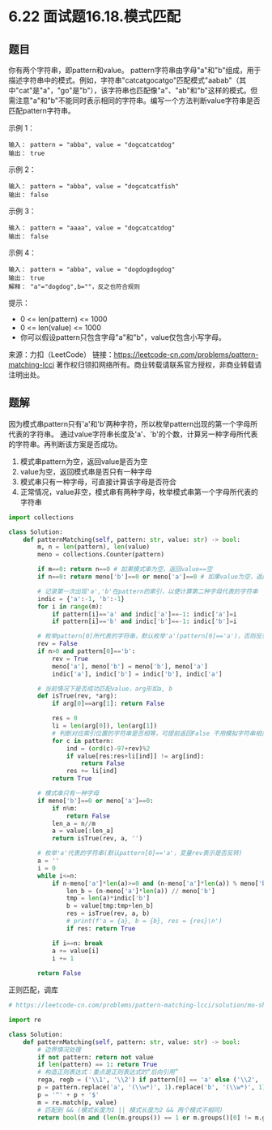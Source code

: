# 6.22 面试题16.18.模式匹配

## 题目
你有两个字符串，即pattern和value。 pattern字符串由字母"a"和"b"组成，用于描述字符串中的模式。例如，字符串"catcatgocatgo"匹配模式"aabab"（其中"cat"是"a"，"go"是"b"），该字符串也匹配像"a"、"ab"和"b"这样的模式。但需注意"a"和"b"不能同时表示相同的字符串。编写一个方法判断value字符串是否匹配pattern字符串。

示例 1：
```
输入： pattern = "abba", value = "dogcatcatdog"
输出： true
```
示例 2：
```
输入： pattern = "abba", value = "dogcatcatfish"
输出： false
```
示例 3：
```
输入： pattern = "aaaa", value = "dogcatcatdog"
输出： false
```
示例 4：
```
输入： pattern = "abba", value = "dogdogdogdog"
输出： true
解释： "a"="dogdog",b=""，反之也符合规则
```
提示：
- 0 <= len(pattern) <= 1000
- 0 <= len(value) <= 1000
- 你可以假设pattern只包含字母"a"和"b"，value仅包含小写字母。

来源：力扣（LeetCode）
链接：https://leetcode-cn.com/problems/pattern-matching-lcci
著作权归领扣网络所有。商业转载请联系官方授权，非商业转载请注明出处。


## 题解
因为模式串pattern只有'a'和'b'两种字符，所以枚举pattern出现的第一个字母所代表的字符串。
通过value字符串长度及'a'、'b'的个数，计算另一种字母所代表的字符串。再判断该方案是否成功。

1. 模式串pattern为空，返回value是否为空
2. value为空，返回模式串是否只有一种字母
3. 模式串只有一种字母，可直接计算该字母是否符合
4. 正常情况，value非空，模式串有两种字母，枚举模式串第一个字母所代表的字符串

```python
import collections

class Solution:
    def patternMatching(self, pattern: str, value: str) -> bool:
        m, n = len(pattern), len(value)
        meno = collections.Counter(pattern)

        if m==0: return n==0 # 如果模式串为空，返回value==空
        if n==0: return meno['b']==0 or meno['a']==0 # 如果value为空，返回模式串pattern是否只有一种字母

        # 记录第一次出现'a','b'在pattern的索引，以便计算第二种字母代表的字符串
        indic = {'a':-1, 'b':-1}
        for i in range(m):
            if pattern[i]=='a' and indic['a']==-1: indic['a']=i
            if pattern[i]=='b' and indic['b']==-1: indic['b']=i

        # 枚举pattern[0]所代表的字符串，默认枚举'a'(pattern[0]=='a')，否则反转
        rev = False
        if n>0 and pattern[0]=='b':
            rev = True
            meno['a'], meno['b'] = meno['b'], meno['a']
            indic['a'], indic['b'] = indic['b'], indic['a']

        # 当前情况下是否成功匹配value，arg形如a, b
        def isTrue(rev, *arg):
            if arg[0]==arg[1]: return False

            res = 0
            li = len(arg[0]), len(arg[1])
            # 判断对应索引位置的字符串是否相等，可提前返回False 不用模拟字符串相加
            for c in pattern:
                ind = (ord(c)-97+rev)%2
                if value[res:res+li[ind]] != arg[ind]:
                    return False
                res += li[ind]
            return True

        # 模式串只有一种字母
        if meno['b']==0 or meno['a']==0:
            if n%m:
                return False
            len_a = n//m
            a = value[:len_a]
            return isTrue(rev, a, '')

        # 枚举'a'代表的字符串(默认pattern[0]=='a'，变量rev表示是否反转)
        a = ''
        i = 0
        while i<=n:
            if n-meno['a']*len(a)>=0 and (n-meno['a']*len(a)) % meno['b']==0:
                len_b = (n-meno['a']*len(a)) // meno['b']
                tmp = len(a)*indic['b']
                b = value[tmp:tmp+len_b]
                res = isTrue(rev, a, b)
                # print(f'a = {a}, b = {b}, res = {res}\n')
                if res: return True

            if i==n: break
            a += value[i]
            i += 1
        
        return False
```

正则匹配，调库
```python
# https://leetcode-cn.com/problems/pattern-matching-lcci/solution/mo-shi-pi-pei-by-leetcode-solution/

import re

class Solution:
    def patternMatching(self, pattern: str, value: str) -> bool:
        # 边界情况处理
        if not pattern: return not value
        if len(pattern) == 1: return True
        # 构造正则表达式：重点是正则表达式的“后向引用”
        rega, regb = ('\\1', '\\2') if pattern[0] == 'a' else ('\\2', '\\1')
        p = pattern.replace('a', '(\\w*)', 1).replace('b', '(\\w*)', 1).replace('a', rega).replace('b', regb)
        p = '^' + p + '$'
        m = re.match(p, value)
        # 匹配到 && (模式长度为1 || 模式长度为2 && 两个模式不相同)
        return bool(m and (len(m.groups()) == 1 or m.groups()[0] != m.groups()[1]))
```


